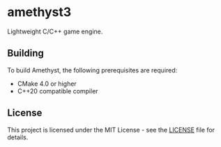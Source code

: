# amethyst3

Lightweight C/C++ game engine.

## Building

To build Amethyst, the following prerequisites are required:

-   CMake 4.0 or higher
-   C++20 compatible compiler

## License

This project is licensed under the MIT License - see the [LICENSE](LICENSE) file for details.
